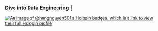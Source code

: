 ### Dive into Data Engineering 👾

[![An image of @hungnguyen501's Holopin badges, which is a link to view their full Holopin profile](https://holopin.me/hungnguyen501)](https://holopin.io/@hungnguyen501)
